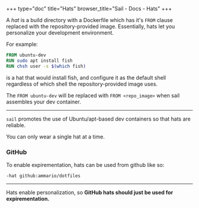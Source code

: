 +++
type="doc"
title="Hats"
browser_title="Sail - Docs - Hats"
+++

A _hat_ is a build directory with a Dockerfile which has it's `FROM` clause
replaced with the repository-provided image. Essentially, hats let you
personalize your development environment.

For example:

```Dockerfile
FROM ubuntu-dev
RUN sudo apt install fish
RUN chsh user -s $(which fish)
```

is a hat that would install fish, and configure it as the default
shell regardless of which shell the repository-provided image uses.

The `FROM ubuntu-dev` will be replaced with `FROM <repo_image>` when sail
assembles your dev container.

---

`sail` promotes the use of Ubuntu/apt-based dev containers so that hats are
reliable.

You can only wear a single hat at a time.

### GitHub

To enable expirementation, hats can be used from github like so:

`-hat github:ammario/dotfiles`

---

Hats enable personalization, so **GitHub hats should just be used for expirementation.**